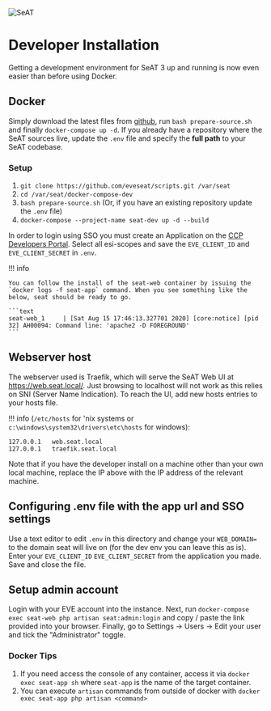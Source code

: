 ![SeAT](https://i.imgur.com/aPPOxSK.png)

# Developer Installation

Getting a development environment for SeAT 3 up and running is now even easier than before using Docker.

## Docker

Simply download the latest files from [github](https://github.com/eveseat/scripts.git), run `bash prepare-source.sh` and finally `docker-compose up -d`. If you already have a repository where the SeAT sources live, update the `.env` file and specify the **full path** to your SeAT codebase.

### Setup

1. `git clone https://github.com/eveseat/scripts.git /var/seat`
2. `cd /var/seat/docker-compose-dev`
3. `bash prepare-source.sh` (Or, if you have an existing repository update the `.env` file)
4. `docker-compose --project-name seat-dev up -d --build`

In order to login using SSO you must create an Application on the [CCP Developers Portal](https://developers.eveonline.com/). Select all esi-scopes and save the `EVE_CLIENT_ID` and `EVE_CLIENT_SECRET` in `.env`.

!!! info

    You can follow the install of the seat-web container by issuing the `docker logs -f seat-app` command. When you see something like the below, seat should be ready to go.

    ```text
    seat-web_1     | [Sat Aug 15 17:46:13.327701 2020] [core:notice] [pid 32] AH00094: Command line: 'apache2 -D FOREGROUND'
    ```

## Webserver host

The webserver used is Traefik, which will serve the SeAT Web UI at <https://web.seat.local/>. Just browsing to localhost will not work as this relies on SNI (Server Name Indication). To reach the UI, add new hosts entries to your hosts file.

!!! info
    (`/etc/hosts` for 'nix systems or `c:\windows\system32\drivers\etc\hosts` for windows):

```text
127.0.0.1   web.seat.local
127.0.0.1   traefik.seat.local
```

Note that if you have the developer install on a machine other than your own local machine, replace the IP above with the IP address of the relevant machine.

## Configuring .env file with the app url and SSO settings

Use a text editor to edit `.env` in this directory and change your `WEB_DOMAIN=` to the domain seat will live on (for the dev env you can leave this as is). Enter your `EVE_CLIENT_ID` `EVE_CLIENT_SECRET` from the application you made. Save and close the file.

## Setup admin account

Login with your EVE account into the instance. Next, run `docker-compose exec seat-web php artisan seat:admin:login` and copy / paste the link provided into your browser. Finally, go to Settings -> Users -> Edit your user and tick the "Administrator" toggle.

### Docker Tips

1. If you need access the console of any container, access it via `docker exec seat-app sh` where `seat-app` is the name of the target container.
2. You can execute `artisan` commands from outside of docker with `docker exec seat-app php artisan <command>`
